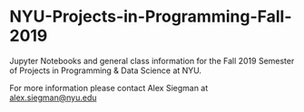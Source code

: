 # NYU-Projects-in-Programming-Fall-2019

Jupyter Notebooks and general class information for the Fall 2019 Semester of Projects in Programming & Data Science at NYU. 

For more information please contact Alex Siegman at alex.siegman@nyu.edu 
